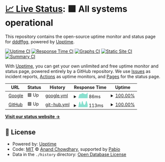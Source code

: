 # [📈 Live Status](https://NORMAL-EX.github.io/upptime): <!--live status--> **🟩 All systems operational**

This repository contains the open-source uptime monitor and status page for [dddffgg](https://NORMAL-EX.github.io/upptime), powered by [Upptime](https://github.com/upptime/upptime).

[![Uptime CI](https://github.com/NORMAL-EX/upptime/workflows/Uptime%20CI/badge.svg)](https://github.com/NORMAL-EX/upptime/actions?query=workflow%3A%22Uptime+CI%22)
[![Response Time CI](https://github.com/NORMAL-EX/upptime/workflows/Response%20Time%20CI/badge.svg)](https://github.com/NORMAL-EX/upptime/actions?query=workflow%3A%22Response+Time+CI%22)
[![Graphs CI](https://github.com/NORMAL-EX/upptime/workflows/Graphs%20CI/badge.svg)](https://github.com/NORMAL-EX/upptime/actions?query=workflow%3A%22Graphs+CI%22)
[![Static Site CI](https://github.com/NORMAL-EX/upptime/workflows/Static%20Site%20CI/badge.svg)](https://github.com/NORMAL-EX/upptime/actions?query=workflow%3A%22Static+Site+CI%22)
[![Summary CI](https://github.com/NORMAL-EX/upptime/workflows/Summary%20CI/badge.svg)](https://github.com/NORMAL-EX/upptime/actions?query=workflow%3A%22Summary+CI%22)

With [Upptime](https://upptime.js.org), you can get your own unlimited and free uptime monitor and status page, powered entirely by a GitHub repository. We use [Issues](https://github.com/NORMAL-EX/upptime/issues) as incident reports, [Actions](https://github.com/NORMAL-EX/upptime/actions) as uptime monitors, and [Pages](https://NORMAL-EX.github.io/upptime) for the status page.

<!--start: status pages-->
<!-- This summary is generated by Upptime (https://github.com/upptime/upptime) -->
<!-- Do not edit this manually, your changes will be overwritten -->
<!-- prettier-ignore -->
| URL | Status | History | Response Time | Uptime |
| --- | ------ | ------- | ------------- | ------ |
| <img alt="" src="https://icons.duckduckgo.com/ip3/www.google.com.ico" height="13"> [Google](https://www.google.com) | 🟩 Up | [google.yml](https://github.com/NORMAL-EX/upptime/commits/HEAD/history/google.yml) | <details><summary><img alt="Response time graph" src="./graphs/google/response-time-week.png" height="20"> 86ms</summary><br><a href="https://NORMAL-EX.github.io/upptime/history/google"><img alt="Response time 97" src="https://img.shields.io/endpoint?url=https%3A%2F%2Fraw.githubusercontent.com%2FNORMAL-EX%2Fupptime%2FHEAD%2Fapi%2Fgoogle%2Fresponse-time.json"></a><br><a href="https://NORMAL-EX.github.io/upptime/history/google"><img alt="24-hour response time 110" src="https://img.shields.io/endpoint?url=https%3A%2F%2Fraw.githubusercontent.com%2FNORMAL-EX%2Fupptime%2FHEAD%2Fapi%2Fgoogle%2Fresponse-time-day.json"></a><br><a href="https://NORMAL-EX.github.io/upptime/history/google"><img alt="7-day response time 86" src="https://img.shields.io/endpoint?url=https%3A%2F%2Fraw.githubusercontent.com%2FNORMAL-EX%2Fupptime%2FHEAD%2Fapi%2Fgoogle%2Fresponse-time-week.json"></a><br><a href="https://NORMAL-EX.github.io/upptime/history/google"><img alt="30-day response time 99" src="https://img.shields.io/endpoint?url=https%3A%2F%2Fraw.githubusercontent.com%2FNORMAL-EX%2Fupptime%2FHEAD%2Fapi%2Fgoogle%2Fresponse-time-month.json"></a><br><a href="https://NORMAL-EX.github.io/upptime/history/google"><img alt="1-year response time 97" src="https://img.shields.io/endpoint?url=https%3A%2F%2Fraw.githubusercontent.com%2FNORMAL-EX%2Fupptime%2FHEAD%2Fapi%2Fgoogle%2Fresponse-time-year.json"></a></details> | <details><summary><a href="https://NORMAL-EX.github.io/upptime/history/google">100.00%</a></summary><a href="https://NORMAL-EX.github.io/upptime/history/google"><img alt="All-time uptime 100.00%" src="https://img.shields.io/endpoint?url=https%3A%2F%2Fraw.githubusercontent.com%2FNORMAL-EX%2Fupptime%2FHEAD%2Fapi%2Fgoogle%2Fuptime.json"></a><br><a href="https://NORMAL-EX.github.io/upptime/history/google"><img alt="24-hour uptime 100.00%" src="https://img.shields.io/endpoint?url=https%3A%2F%2Fraw.githubusercontent.com%2FNORMAL-EX%2Fupptime%2FHEAD%2Fapi%2Fgoogle%2Fuptime-day.json"></a><br><a href="https://NORMAL-EX.github.io/upptime/history/google"><img alt="7-day uptime 100.00%" src="https://img.shields.io/endpoint?url=https%3A%2F%2Fraw.githubusercontent.com%2FNORMAL-EX%2Fupptime%2FHEAD%2Fapi%2Fgoogle%2Fuptime-week.json"></a><br><a href="https://NORMAL-EX.github.io/upptime/history/google"><img alt="30-day uptime 99.98%" src="https://img.shields.io/endpoint?url=https%3A%2F%2Fraw.githubusercontent.com%2FNORMAL-EX%2Fupptime%2FHEAD%2Fapi%2Fgoogle%2Fuptime-month.json"></a><br><a href="https://NORMAL-EX.github.io/upptime/history/google"><img alt="1-year uptime 100.00%" src="https://img.shields.io/endpoint?url=https%3A%2F%2Fraw.githubusercontent.com%2FNORMAL-EX%2Fupptime%2FHEAD%2Fapi%2Fgoogle%2Fuptime-year.json"></a></details>
| <img alt="" src="https://icons.duckduckgo.com/ip3/github.com.ico" height="13"> [GitHub](https://github.com) | 🟩 Up | [git-hub.yml](https://github.com/NORMAL-EX/upptime/commits/HEAD/history/git-hub.yml) | <details><summary><img alt="Response time graph" src="./graphs/git-hub/response-time-week.png" height="20"> 113ms</summary><br><a href="https://NORMAL-EX.github.io/upptime/history/git-hub"><img alt="Response time 158" src="https://img.shields.io/endpoint?url=https%3A%2F%2Fraw.githubusercontent.com%2FNORMAL-EX%2Fupptime%2FHEAD%2Fapi%2Fgit-hub%2Fresponse-time.json"></a><br><a href="https://NORMAL-EX.github.io/upptime/history/git-hub"><img alt="24-hour response time 70" src="https://img.shields.io/endpoint?url=https%3A%2F%2Fraw.githubusercontent.com%2FNORMAL-EX%2Fupptime%2FHEAD%2Fapi%2Fgit-hub%2Fresponse-time-day.json"></a><br><a href="https://NORMAL-EX.github.io/upptime/history/git-hub"><img alt="7-day response time 113" src="https://img.shields.io/endpoint?url=https%3A%2F%2Fraw.githubusercontent.com%2FNORMAL-EX%2Fupptime%2FHEAD%2Fapi%2Fgit-hub%2Fresponse-time-week.json"></a><br><a href="https://NORMAL-EX.github.io/upptime/history/git-hub"><img alt="30-day response time 162" src="https://img.shields.io/endpoint?url=https%3A%2F%2Fraw.githubusercontent.com%2FNORMAL-EX%2Fupptime%2FHEAD%2Fapi%2Fgit-hub%2Fresponse-time-month.json"></a><br><a href="https://NORMAL-EX.github.io/upptime/history/git-hub"><img alt="1-year response time 158" src="https://img.shields.io/endpoint?url=https%3A%2F%2Fraw.githubusercontent.com%2FNORMAL-EX%2Fupptime%2FHEAD%2Fapi%2Fgit-hub%2Fresponse-time-year.json"></a></details> | <details><summary><a href="https://NORMAL-EX.github.io/upptime/history/git-hub">100.00%</a></summary><a href="https://NORMAL-EX.github.io/upptime/history/git-hub"><img alt="All-time uptime 100.00%" src="https://img.shields.io/endpoint?url=https%3A%2F%2Fraw.githubusercontent.com%2FNORMAL-EX%2Fupptime%2FHEAD%2Fapi%2Fgit-hub%2Fuptime.json"></a><br><a href="https://NORMAL-EX.github.io/upptime/history/git-hub"><img alt="24-hour uptime 100.00%" src="https://img.shields.io/endpoint?url=https%3A%2F%2Fraw.githubusercontent.com%2FNORMAL-EX%2Fupptime%2FHEAD%2Fapi%2Fgit-hub%2Fuptime-day.json"></a><br><a href="https://NORMAL-EX.github.io/upptime/history/git-hub"><img alt="7-day uptime 100.00%" src="https://img.shields.io/endpoint?url=https%3A%2F%2Fraw.githubusercontent.com%2FNORMAL-EX%2Fupptime%2FHEAD%2Fapi%2Fgit-hub%2Fuptime-week.json"></a><br><a href="https://NORMAL-EX.github.io/upptime/history/git-hub"><img alt="30-day uptime 100.00%" src="https://img.shields.io/endpoint?url=https%3A%2F%2Fraw.githubusercontent.com%2FNORMAL-EX%2Fupptime%2FHEAD%2Fapi%2Fgit-hub%2Fuptime-month.json"></a><br><a href="https://NORMAL-EX.github.io/upptime/history/git-hub"><img alt="1-year uptime 100.00%" src="https://img.shields.io/endpoint?url=https%3A%2F%2Fraw.githubusercontent.com%2FNORMAL-EX%2Fupptime%2FHEAD%2Fapi%2Fgit-hub%2Fuptime-year.json"></a></details>

<!--end: status pages-->

[**Visit our status website →**](https://NORMAL-EX.github.io/upptime)

## 📄 License

- Powered by: [Upptime](https://github.com/upptime/upptime)
- Code: [MIT](./LICENSE) © [Anand Chowdhary](https://anandchowdhary.com), supported by [Pabio](https://pabio.com)
- Data in the `./history` directory: [Open Database License](https://opendatacommons.org/licenses/odbl/1-0/)

